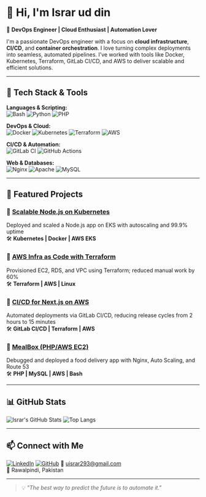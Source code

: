 # 👋 Hi, I'm Israr ud din

🚀 **DevOps Engineer | Cloud Enthusiast | Automation Lover**

I'm a passionate DevOps engineer with a focus on **cloud infrastructure**, **CI/CD**, and **container orchestration**. I love turning complex deployments into seamless, automated pipelines. I’ve worked with tools like Docker, Kubernetes, Terraform, GitLab CI/CD, and AWS to deliver scalable and efficient solutions.

---

## 🔧 Tech Stack & Tools

**Languages & Scripting:**  
![Bash](https://img.shields.io/badge/Bash-4EAA25?style=for-the-badge&logo=gnubash&logoColor=white)
![Python](https://img.shields.io/badge/Python-3776AB?style=for-the-badge&logo=python&logoColor=white)
![PHP](https://img.shields.io/badge/PHP-777BB4?style=for-the-badge&logo=php&logoColor=white)

**DevOps & Cloud:**  
![Docker](https://img.shields.io/badge/Docker-2496ED?style=for-the-badge&logo=docker&logoColor=white)
![Kubernetes](https://img.shields.io/badge/Kubernetes-326CE5?style=for-the-badge&logo=kubernetes&logoColor=white)
![Terraform](https://img.shields.io/badge/Terraform-7B42BC?style=for-the-badge&logo=terraform&logoColor=white)
![AWS](https://img.shields.io/badge/AWS-232F3E?style=for-the-badge&logo=amazon-aws&logoColor=white)

**CI/CD & Automation:**  
![GitLab CI](https://img.shields.io/badge/GitLabCI-FC6D26?style=for-the-badge&logo=gitlab&logoColor=white)
![GitHub Actions](https://img.shields.io/badge/GitHub%20Actions-2088FF?style=for-the-badge&logo=githubactions&logoColor=white)

**Web & Databases:**  
![Nginx](https://img.shields.io/badge/Nginx-269539?style=for-the-badge&logo=nginx&logoColor=white)
![Apache](https://img.shields.io/badge/Apache-D22128?style=for-the-badge&logo=apache&logoColor=white)
![MySQL](https://img.shields.io/badge/MySQL-4479A1?style=for-the-badge&logo=mysql&logoColor=white)

---

## 💼 Featured Projects

### 🔹 [Scalable Node.js on Kubernetes](https://github.com/Israruddin293/scalable-nodejs-k8s)
Deployed and scaled a Node.js app on EKS with autoscaling and 99.9% uptime  
🛠️ **Kubernetes | Docker | AWS EKS**

### 🔹 [AWS Infra as Code with Terraform](https://github.com/Israruddin293/aws-terraform-infra)
Provisioned EC2, RDS, and VPC using Terraform; reduced manual work by 60%  
🛠️ **Terraform | AWS | Linux**

### 🔹 [CI/CD for Next.js on AWS](https://github.com/Israruddin293/nextjs-ci-cd)
Automated deployments via GitLab CI/CD, reducing release cycles from 2 hours to 15 minutes  
🛠️ **GitLab CI/CD | Terraform | AWS**

### 🔹 [MealBox (PHP/AWS EC2)](https://github.com/Israruddin293/mealbox-php-deployment)
Debugged and deployed a food delivery app with Nginx, Auto Scaling, and Route 53  
🛠️ **PHP | MySQL | AWS | Bash**

---

## 📊 GitHub Stats

![Israr's GitHub Stats](https://github-readme-stats.vercel.app/api?username=Israruddin293&show_icons=true&theme=tokyonight)
![Top Langs](https://github-readme-stats.vercel.app/api/top-langs/?username=Israruddin293&layout=compact&theme=tokyonight)

---

## 📫 Connect with Me

[![LinkedIn](https://img.shields.io/badge/LinkedIn-0077B5?style=for-the-badge&logo=linkedin&logoColor=white)](https://www.linkedin.com/in/israr-ud-din-237b8a26b/)
[![GitHub](https://img.shields.io/badge/GitHub-100000?style=for-the-badge&logo=github&logoColor=white)](https://github.com/Israruddin293)
📧 uisrar293@gmail.com  
📍 Rawalpindi, Pakistan

---

> 💡 *"The best way to predict the future is to automate it."*
